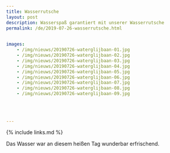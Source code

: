 ```yaml
---
title: Wasserrutsche
layout: post
description: Wasserspaß garantiert mit unserer Wasserrutsche
permalink: /de/2019-07-26-wasserrutsche.html

    
images: 
    - /img/nieuws/20190726-waterglijbaan-01.jpg
    - /img/nieuws/20190726-waterglijbaan-02.jpg
    - /img/nieuws/20190726-waterglijbaan-03.jpg
    - /img/nieuws/20190726-waterglijbaan-04.jpg
    - /img/nieuws/20190726-waterglijbaan-05.jpg
    - /img/nieuws/20190726-waterglijbaan-06.jpg
    - /img/nieuws/20190726-waterglijbaan-07.jpg
    - /img/nieuws/20190726-waterglijbaan-08.jpg
    - /img/nieuws/20190726-waterglijbaan-09.jpg
    
    
    
    
---
```


{% include links.md %}

Das Wasser war an diesem heißen Tag wunderbar erfrischend.